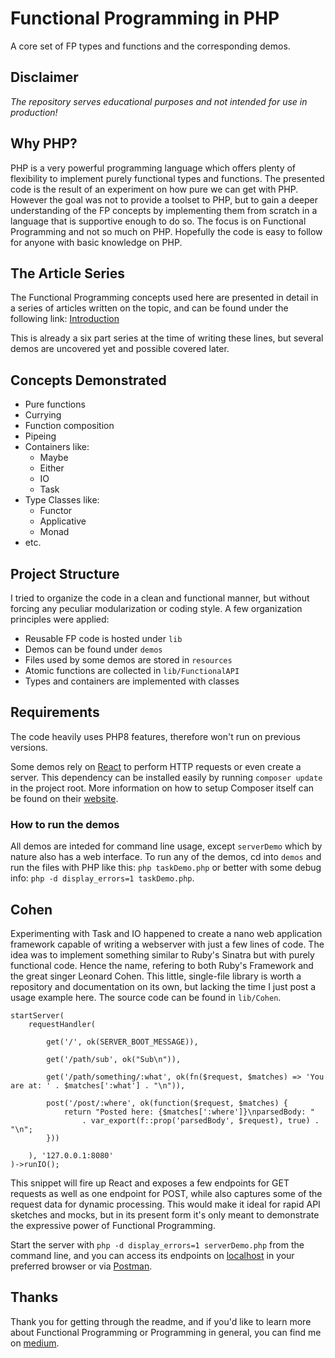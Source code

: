 # Functional Programming in PHP

A core set of FP types and functions and the corresponding demos.

## Disclaimer

_The repository serves educational purposes and not intended for use in production!_

## Why PHP?

PHP is a very powerful programming language which offers plenty of flexibility to implement purely functional types and functions. The presented code is the result of an experiment on how pure we can get with PHP. However the goal was not to provide a toolset to PHP, but to gain a deeper understanding of the FP concepts by implementing them from scratch in a language that is supportive enough to do so. The focus is on Functional Programming and not so much on PHP. Hopefully the code is easy to follow for anyone with basic knowledge on PHP. 

## The Article Series

The Functional Programming concepts used here are presented in detail in a series of articles written on the topic, and can be found under the following link: [Introduction](https://medium.com/p/functional-programming-in-php-an-introduction-80e3f2a46e74)

This is already a six part series at the time of writing these lines, but several demos are uncovered yet and possible covered later.

## Concepts Demonstrated

* Pure functions
* Currying
* Function composition
* Pipeing
* Containers like:
  * Maybe
  * Either
  * IO
  * Task
* Type Classes like:
  * Functor
  * Applicative
  * Monad
* etc.

## Project Structure

I tried to organize the code in a clean and functional manner, but without forcing any peculiar modularization or coding style. A few organization principles were applied:

* Reusable FP code is hosted under `lib`
* Demos can be found under `demos`
* Files used by some demos are stored in `resources`
* Atomic functions are collected in `lib/FunctionalAPI`
* Types and containers are implemented with classes

## Requirements

The code heavily uses PHP8 features, therefore won't run on previous versions.

Some demos rely on [React](https://reactphp.org/) to perform HTTP requests or even create a server. This dependency can be installed easily by running `composer update` in the project root. More information on how to setup Composer itself can be found on their [website](https://getcomposer.org).

### How to run the demos

All demos are inteded for command line usage, except `serverDemo` which by nature also has a web interface. To run any of the demos, cd into `demos` and run the files with PHP like this: `php taskDemo.php` or better with some debug info: `php -d display_errors=1 taskDemo.php`.

## Cohen

Experimenting with Task and IO happened to create a nano web application framework capable of writing a webserver with just a few lines of code.
The idea was to implement something similar to Ruby's Sinatra but with purely functional code. Hence the name, refering to both Ruby's Framework and the great singer Leonard Cohen.
This little, single-file library is worth a repository and documentation on its own, but lacking the time I just post a usage example here. The source code can be found in `lib/Cohen`.

    startServer(
        requestHandler(
        
            get('/', ok(SERVER_BOOT_MESSAGE)),
            
            get('/path/sub', ok("Sub\n")),
            
            get('/path/something/:what', ok(fn($request, $matches) => 'You are at: ' . $matches[':what'] . "\n")),
        
            post('/post/:where', ok(function($request, $matches) {
                return "Posted here: {$matches[':where']}\nparsedBody: "
                    . var_export(f::prop('parsedBody', $request), true) . "\n";
            }))
        
        ), '127.0.0.1:8080'
    )->runIO();

This snippet will fire up React and exposes a few endpoints for GET requests as well as one endpoint for POST, while also captures some of the request data for dynamic processing. This would make it ideal for rapid API sketches and mocks, but in its present form it's only meant to demonstrate the expressive power of Functional Programming.

Start the server with `php -d display_errors=1 serverDemo.php` from the command line, and you can access its endpoints on [localhost](http://127.0.0.1:8080) in your preferred browser or via [Postman](https://www.postman.com/).

## Thanks

Thank you for getting through the readme, and if you'd like to learn more about Functional Programming or Programming in general, you can find me on [medium](https://auxiliaire.medium.com/).
